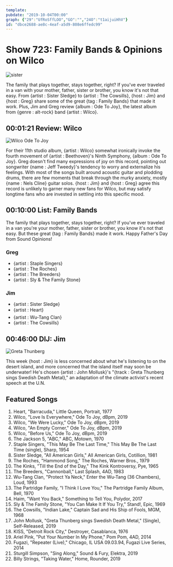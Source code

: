 ```yaml
---
template: 
pubdate: "2019-10-04T00:00"
graph: {"29":"UfRoSffLOO","GO":"","24O":"t1aijuiHhV"}
id: "dbce2688-ae8c-4eaf-a5d9-808e6ffedc99"
---
```






# Show 723: Family Bands & Opinions on Wilco

![sister](https://static.soundopinions.org/images/2019/sister-sledge.jpg)

The family that plays together, stays together, right? If you've ever traveled in a van with your mother, father, sister or brother, you know it's not that easy. From {artist : Sister Sledge} to {artist : The Cowsills}, {host : Jim} and {host : Greg} share some of the great {tag : Family Bands} that made it work. Plus, Jim and Greg review {album : Ode To Joy}, the latest album from {genre : alt-rock} band {artist : Wilco}.



## 00:01:21 Review: Wilco

![Wilco Ode To Joy](https://static.soundopinions.org/assets/723/290.jpg)

For their 11th studio album, {artist : Wilco} somewhat ironically invoke the fourth movement of {artist : Beethoven}'s Ninth Symphony, {album : Ode To Joy}. Greg doesn't find many expressions of joy on this record, pointing out songwriter {name : Jeff Tweedy}'s tendency to worry and externalize his feelings. With most of the songs built around acoustic guitar and plodding drums, there are few moments that break through the murky anxiety, mostly {name : Nels Cline} guitar solos. {host : Jim} and {host : Greg} agree this record is unlikely to garner many new fans for Wilco, but may satisfy longtime fans who are invested in settling into this specific mood.



## 00:10:00 List: Family Bands

The family that plays together, stays together, right? If you've ever traveled in a van you're your mother, father, sister or brother, you know it's not that easy. But these great {tag : Family Bands} made it work. Happy Father's Day from Sound Opinions!


### Greg

- {artist : Staple Singers}
- {artist : The Roches}
- {artist : The Breeders}
- {artist : Sly & The Family Stone}


### Jim

- {artist : Sister Sledge}
- {artist : Heart}
- {artist : Wu-Tang Clan}
- {artist : The Cowsills}



## 00:46:00 DIJ: Jim

![Greta Thunberg](https://static.soundopinions.org/assets/723/24O0.jpg)

This week {host : Jim} is less concerned about what he's listening to on the desert island, and more concerned that the island itself may soon be underwater! He's chosen {artist : John Mollusk}'s "{track : Greta Thunberg sings Swedish Death Metal}," an adaptation of the climate activist's recent speech at the U.N.



## Featured Songs

1. Heart, "Barracuda," Little Queen, Portrait, 1977
2. Wilco, "Love Is Everywhere," Ode To Joy, dBpm, 2019
3. Wilco, "We Were Lucky," Ode To Joy, dBpm, 2019
4. Wilco, "An Empty Corner," Ode To Joy, dBpm, 2019
5. Wilco, "Before Us," Ode To Joy, dBpm, 2019
6. The Jackson 5, "ABC," ABC, Motown, 1970
7. Staple Singers, "This May Be The Last Time," This May Be The Last Time (single), Sharp, 1954
8. Sister Sledge, "All American Girls," All American Girls, Cotillion, 1981
9. The Roches, "Hammond Song," The Roches, Warner Bros., 1979
10. The Kinks, "Till the End of the Day," The Kink Kontroversy, Pye, 1965
11. The Breeders, "Cannonball," Last Splash, 4AD, 1983
12. Wu-Tang Clan, "Protect Ya Neck," Enter the Wu-Tang (36 Chambers), Loud, 1993
13. The Partridge Family, "I Think I Love You," The Partridge Family Album, Bell, 1970
14. Haim, "Want You Back," Something to Tell You, Polydor, 2017
15. Sly & The Family Stone, "You Can Make It If You Try," Stand!, Epic, 1969
16. The Cowsills, "Indian Lake," Captain Sad and His Ship of Fools, MGM, 1968
17. John Mollusk, "Greta Thunberg sings Swedish Death Metal," (Single), Self-Released, 2019
18. KISS, "Detroit Rock City," Destroyer, Casablanca, 1976
19. Ariel Pink, "Put Your Number In My Phone," Pom Pom, 4AD, 2014
20. Fugazi, "Repeater (Live)," Chicago, IL USA 09.03.94, Fugazi Live Series, 2014
21. Sturgill Simpson, "Sing Along," Sound & Fury, Elektra, 2019
22. Billy Strings, "Taking Water," Home, Rounder, 2019